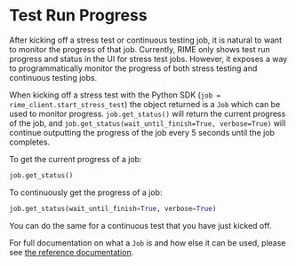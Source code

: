 # Test Run Progress

After kicking off a stress test or continuous testing job, it is natural to want to monitor the progress
of that job. Currently, RIME only shows test run progress and status in the UI for stress
test jobs. However, it exposes a way to programmatically monitor the progress of both 
stress testing and continuous testing jobs.

When kicking off a stress test with the Python SDK (`job = rime_client.start_stress_test`) the object returned is
a `Job` which can be used to monitor progress. `job.get_status()` will return the current progress of the job,
and `job.get_status(wait_until_finish=True, verbose=True)` will continue outputting the progress of the job every 5 seconds
until the job completes.

To get the current progress of a job:

```python
job.get_status()
```

To continuously get the progress of a job:

```python
job.get_status(wait_until_finish=True, verbose=True)
```

You can do the same for a continuous test that you have just kicked off.

For full documentation on what a `Job` is and how else it can be used, please see [the reference documentation](../../../reference/python_library/python-sdk.rst).
